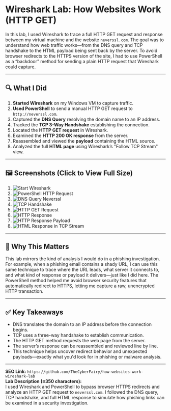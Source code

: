 # Wireshark Lab: How Websites Work (HTTP GET)

In this lab, I used Wireshark to trace a full HTTP GET request and response between my virtual machine and the website `neverssl.com`. The goal was to understand how web traffic works—from the DNS query and TCP handshake to the HTML payload being sent back by the server. To avoid browser redirects to the HTTPS version of the site, I had to use PowerShell as a “backdoor” method for sending a plain HTTP request that Wireshark could capture.

---

## 🔍 What I Did

1. **Started Wireshark** on my Windows VM to capture traffic.
2. **Used PowerShell** to send a manual HTTP GET request to `http://neverssl.com`.
3. Captured the **DNS Query** resolving the domain name to an IP address.
4. Tracked the **TCP 3-Way Handshake** establishing the connection.
5. Located the **HTTP GET request** in Wireshark.
6. Examined the **HTTP 200 OK response** from the server.
7. Reassembled and viewed the **payload** containing the HTML source.
8. Analyzed the full **HTML page** using Wireshark’s "Follow TCP Stream" view.

---

## 🖼️ Screenshots (Click to View Full Size)

1. ![Start Wireshark](./screenshots/1-start-wireshark-capture.png)
2. ![PowerShell HTTP Request](./screenshots/2-powershell-http-request.png)
3. ![DNS Query Neverssl](./screenshots/3-dns-query-neverssl.png)
4. ![TCP Handshake](./screenshots/4-tcp-handshake-neverssl.png)
5. ![HTTP GET Request](./screenshots/5-http-get-request.png)
6. ![HTTP Response](./screenshots/6-http-response.png)
7. ![HTTP Response Payload](./screenshots/7_http_response_payload.png)
8. ![HTML Response in TCP Stream](./screenshots/8-html-response-neverssl.png)

---

## 🧠 Why This Matters

This lab mirrors the kind of analysis I would do in a phishing investigation. For example, when a phishing email contains a shady URL, I can use this same technique to trace where the URL leads, what server it connects to, and what kind of response or payload it delivers—just like I did here. The PowerShell method helped me avoid browser security features that automatically redirect to HTTPS, letting me capture a raw, unencrypted HTTP transaction.

---

## ✅ Key Takeaways

- DNS translates the domain to an IP address before the connection begins.
- TCP uses a three-way handshake to establish communication.
- The HTTP GET method requests the web page from the server.
- The server’s response can be reassembled and reviewed line by line.
- This technique helps uncover redirect behavior and unexpected payloads—exactly what you'd look for in phishing or malware analysis.

---

**SEO Link:** `https://github.com/TheCyberFairy/how-websites-work-wireshark-lab`  
**Lab Description (≤350 characters):**  
I used Wireshark and PowerShell to bypass browser HTTPS redirects and analyze an HTTP GET request to `neverssl.com`. I followed the DNS query, TCP handshake, and full HTML response to simulate how phishing links can be examined in a security investigation.